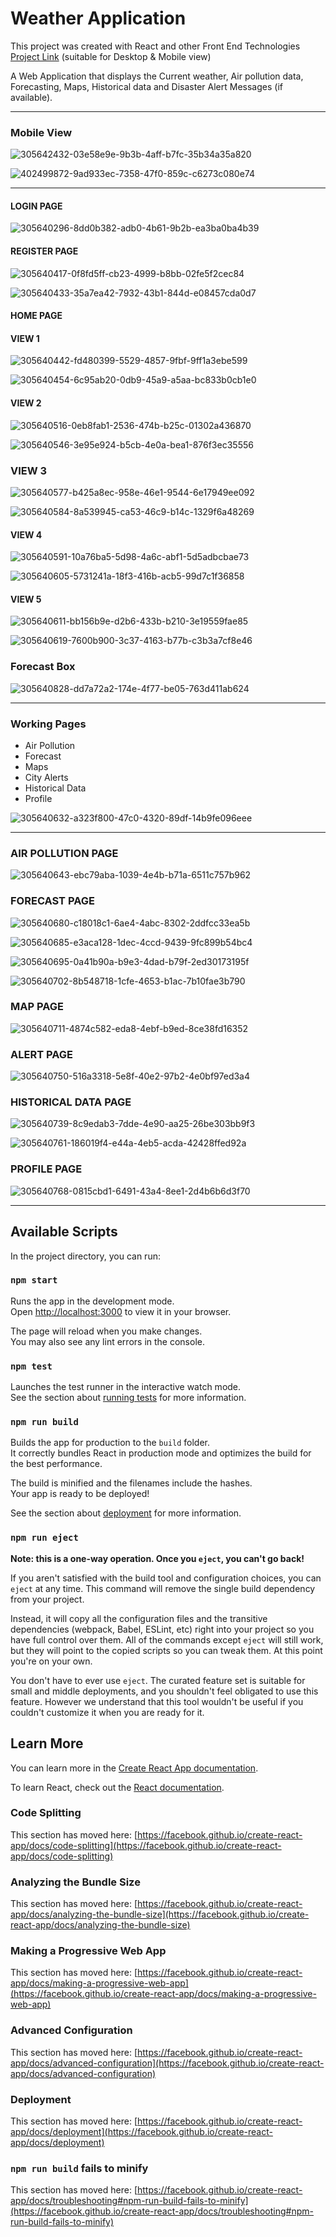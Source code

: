 # Weather Application

This project was created with React and other Front End Technologies
[Project Link](https://ashwina7999.github.io/Climate-App/) (suitable for Desktop & Mobile view)

A Web Application that displays the Current weather, Air pollution data, Forecasting, Maps, Historical data and Disaster Alert Messages (if available).

---

### Mobile View
![305642432-03e58e9e-9b3b-4aff-b7fc-35b34a35a820](https://github.com/user-attachments/assets/4f8391bf-cbbf-47cd-8083-80fcdc68deb9)

![402499872-9ad933ec-7358-47f0-859c-c6273c080e74](https://github.com/user-attachments/assets/d29642e0-a2a0-43ac-b501-691428a7d01b)


---
#### LOGIN PAGE
![305640296-8dd0b382-adb0-4b61-9b2b-ea3ba0ba4b39](https://github.com/user-attachments/assets/97071aa9-8dfc-4103-b9ce-cce6ec918487)


#### REGISTER PAGE
![305640417-0f8fd5ff-cb23-4999-b8bb-02fe5f2cec84](https://github.com/user-attachments/assets/66cf16c2-b2fc-47d9-8216-e719ed0780cc)


![305640433-35a7ea42-7932-43b1-844d-e08457cda0d7](https://github.com/user-attachments/assets/bcd07929-edf4-4aae-a06d-309735b43a4f)

#### HOME PAGE

#### VIEW 1

![305640442-fd480399-5529-4857-9fbf-9ff1a3ebe599](https://github.com/user-attachments/assets/823c98dc-a95b-4b65-ad4d-c05e267c4505)

![305640454-6c95ab20-0db9-45a9-a5aa-bc833b0cb1e0](https://github.com/user-attachments/assets/e14666b9-4ec7-4c53-967e-1470986599c6)

#### VIEW 2

![305640516-0eb8fab1-2536-474b-b25c-01302a436870](https://github.com/user-attachments/assets/bdf66ac8-b55c-402a-9e60-8986fc94fac6)

![305640546-3e95e924-b5cb-4e0a-bea1-876f3ec35556](https://github.com/user-attachments/assets/bde4e2b0-a021-438e-a452-dfb9fc12b9d1)

### VIEW 3

![305640577-b425a8ec-958e-46e1-9544-6e17949ee092](https://github.com/user-attachments/assets/0229fb2b-7584-41ab-8201-de55bdaa1047)

![305640584-8a539945-ca53-46c9-b14c-1329f6a48269](https://github.com/user-attachments/assets/3764ced6-c9a1-411b-acd3-af38fde9d614)

#### VIEW 4

![305640591-10a76ba5-5d98-4a6c-abf1-5d5adbcbae73](https://github.com/user-attachments/assets/1113d34b-61af-4970-9f5b-2ab8260c5cc1)

![305640605-5731241a-18f3-416b-acb5-99d7c1f36858](https://github.com/user-attachments/assets/9e98fe74-cf14-4603-a39a-b3c19be15f21)

#### VIEW 5

![305640611-bb156b9e-d2b6-433b-b210-3e19559fae85](https://github.com/user-attachments/assets/cc001acc-7b89-43f1-adf4-331961f7cd57)

![305640619-7600b900-3c37-4163-b77b-c3b3a7cf8e46](https://github.com/user-attachments/assets/cd03c899-f947-4980-afde-a02ec9a830b5)

### Forecast Box

![305640828-dd7a72a2-174e-4f77-be05-763d411ab624](https://github.com/user-attachments/assets/39e6e39e-f874-4b6c-bb31-8f0c74699b35)

---

### Working Pages

* Air Pollution
* Forecast
* Maps
* City Alerts
* Historical Data
* Profile


![305640632-a323f800-47c0-4320-89df-14b9fe096eee](https://github.com/user-attachments/assets/9d7649bc-6f07-4779-b920-56c72f243a39)

---

### AIR POLLUTION PAGE

![305640643-ebc79aba-1039-4e4b-b71a-6511c757b962](https://github.com/user-attachments/assets/0e9b1cce-436d-4e1c-9695-f226f5d7a13c)

### FORECAST PAGE
![305640680-c18018c1-6ae4-4abc-8302-2ddfcc33ea5b](https://github.com/user-attachments/assets/93a102dd-5563-4eed-b835-f8d1ffa049bc)

![305640685-e3aca128-1dec-4ccd-9439-9fc899b54bc4](https://github.com/user-attachments/assets/4c5101bc-3224-441e-96b4-b076cfcf1f2b)

![305640695-0a41b90a-b9e3-4dad-b79f-2ed30173195f](https://github.com/user-attachments/assets/fd4832bd-ad05-48fc-b0d3-cd67cc992d90)

![305640702-8b548718-1cfe-4653-b1ac-7b10fae3b790](https://github.com/user-attachments/assets/fa6d4170-befe-44c4-a380-5ff33d19637d)

### MAP PAGE

![305640711-4874c582-eda8-4ebf-b9ed-8ce38fd16352](https://github.com/user-attachments/assets/bcc66769-8acb-46fb-9492-182be0951bee)


### ALERT PAGE

![305640750-516a3318-5e8f-40e2-97b2-4e0bf97ed3a4](https://github.com/user-attachments/assets/a50227af-d06b-459b-8ddf-d020b865d8ef)


### HISTORICAL DATA PAGE

![305640739-8c9edab3-7dde-4e90-aa25-26be303bb9f3](https://github.com/user-attachments/assets/8f14bfbe-d8ee-45a9-97c4-bf3cd88c0e00)

![305640761-186019f4-e44a-4eb5-acda-42428ffed92a](https://github.com/user-attachments/assets/f5532850-1a3e-4721-8f57-ffbf2e3ea926)



### PROFILE PAGE

![305640768-0815cbd1-6491-43a4-8ee1-2d4b6b6d3f70](https://github.com/user-attachments/assets/c0732a76-42b9-47d4-bb89-c09eb2de1677)

---

## Available Scripts

In the project directory, you can run:

### `npm start`

Runs the app in the development mode.\
Open [http://localhost:3000](http://localhost:3000) to view it in your browser.

The page will reload when you make changes.\
You may also see any lint errors in the console.

### `npm test`

Launches the test runner in the interactive watch mode.\
See the section about [running tests](https://facebook.github.io/create-react-app/docs/running-tests) for more information.

### `npm run build`

Builds the app for production to the `build` folder.\
It correctly bundles React in production mode and optimizes the build for the best performance.

The build is minified and the filenames include the hashes.\
Your app is ready to be deployed!

See the section about [deployment](https://facebook.github.io/create-react-app/docs/deployment) for more information.

### `npm run eject`

**Note: this is a one-way operation. Once you `eject`, you can't go back!**

If you aren't satisfied with the build tool and configuration choices, you can `eject` at any time. This command will remove the single build dependency from your project.

Instead, it will copy all the configuration files and the transitive dependencies (webpack, Babel, ESLint, etc) right into your project so you have full control over them. All of the commands except `eject` will still work, but they will point to the copied scripts so you can tweak them. At this point you're on your own.

You don't have to ever use `eject`. The curated feature set is suitable for small and middle deployments, and you shouldn't feel obligated to use this feature. However we understand that this tool wouldn't be useful if you couldn't customize it when you are ready for it.

## Learn More

You can learn more in the [Create React App documentation](https://facebook.github.io/create-react-app/docs/getting-started).

To learn React, check out the [React documentation](https://reactjs.org/).

### Code Splitting

This section has moved here: [https://facebook.github.io/create-react-app/docs/code-splitting](https://facebook.github.io/create-react-app/docs/code-splitting)

### Analyzing the Bundle Size

This section has moved here: [https://facebook.github.io/create-react-app/docs/analyzing-the-bundle-size](https://facebook.github.io/create-react-app/docs/analyzing-the-bundle-size)

### Making a Progressive Web App

This section has moved here: [https://facebook.github.io/create-react-app/docs/making-a-progressive-web-app](https://facebook.github.io/create-react-app/docs/making-a-progressive-web-app)

### Advanced Configuration

This section has moved here: [https://facebook.github.io/create-react-app/docs/advanced-configuration](https://facebook.github.io/create-react-app/docs/advanced-configuration)

### Deployment

This section has moved here: [https://facebook.github.io/create-react-app/docs/deployment](https://facebook.github.io/create-react-app/docs/deployment)

### `npm run build` fails to minify

This section has moved here: [https://facebook.github.io/create-react-app/docs/troubleshooting#npm-run-build-fails-to-minify](https://facebook.github.io/create-react-app/docs/troubleshooting#npm-run-build-fails-to-minify)
